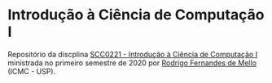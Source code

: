 # Introdução à Ciência de Computação I
Repositório da discplina [SCC0221 - Introdução à Ciência de Computação I](https://uspdigital.usp.br/jupiterweb/obterDisciplina?sgldis=SCC0221&codcur=55041&codhab=0) ministrada no primeiro semestre de 2020 por [Rodrigo Fernandes de Mello](https://sites.icmc.usp.br/mello/) (ICMC - USP).
